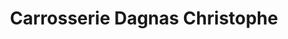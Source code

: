 ---
title: "Carrosserie Dagnas Christophe"
url: /fleac/carrosserie-dagnas-christophe/
shop: Autowerkstatt
---